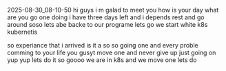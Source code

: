 2025-08-30_08-10-50
hi guys i m galad to meet you how is your day 
what are you go one doing 
i have three days left and i depends rest and go around soso
lets abe backe to our programe lets go 
we start white k8s kubernetis 

so experiance that i arrived is it a so so going one and every proble comming to your life you gusyt move one and never give up just going on yup yup lets do it so goooo 
we are in k8s and we move one lets do 
